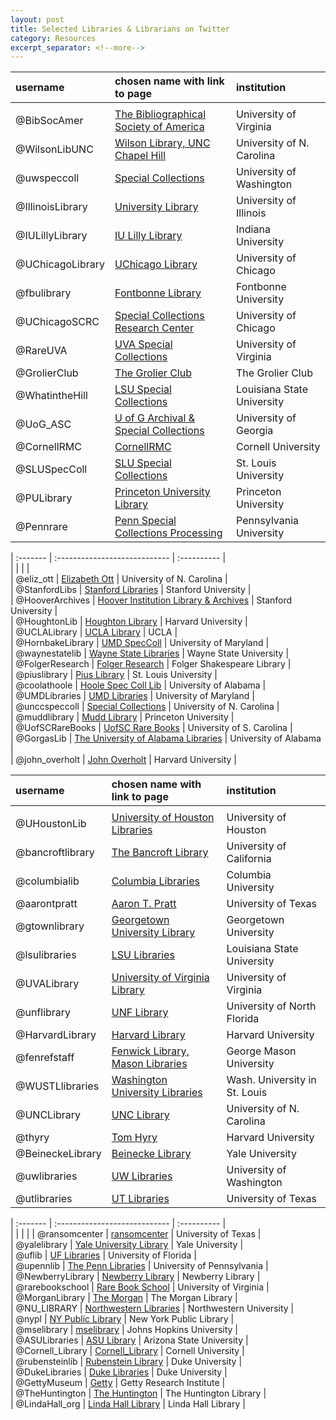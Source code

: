 ```yaml
---
layout: post
title: Selected Libraries & Librarians on Twitter
category: Resources
excerpt_separator: <!--more-->
---
```

| username | chosen name with link to page | institution |  
| :------- | :---------------------------- | :---------- |  
|          |                               |             |  
| @BibSocAmer | [The Bibliographical Society of America](https://twitter.com/BibSocAmer) | University of Virginia |  
| @WilsonLibUNC | [Wilson Library, UNC Chapel Hill](https://twitter.com/WilsonLibUNC) | University of N. Carolina |  
| @uwspeccoll | [Special Collections](https://twitter.com/uwspeccoll) | University of Washington |  
| @IllinoisLibrary | [University Library](https://twitter.com/IllinoisLibrary) | University of Illinois |  
| @IULillyLibrary | [IU Lilly Library](https://twitter.com/IULillyLibrary) | Indiana University |   
| @UChicagoLibrary | [UChicago Library](https://twitter.com/UChicagoLibrary) | University of Chicago |  
| @fbulibrary | [Fontbonne Library](https://twitter.com/fbulibrary) | Fontbonne University |  
| @UChicagoSCRC | [Special Collections Research Center](https://twitter.com/UChicagoSCRC) | University of Chicago 
| @RareUVA | [UVA Special Collections](https://twitter.com/RareUVA) | University of Virginia |  
| @GrolierClub | [The Grolier Club](https://twitter.com/GrolierClub) | The Grolier Club |  
| @WhatintheHill | [LSU Special Collections](https://twitter.com/WhatintheHill) |Louisiana State University |  
| @UoG_ASC | [U of G Archival & Special Collections](https://twitter.com/UoG_ASC) | University of Georgia |  
| @CornellRMC | [CornellRMC](https://twitter.com/CornellRMC) | Cornell University |  
| @SLUSpecColl | [SLU Special Collections](https://twitter.com/SLUSpecColl) | St. Louis University |  
| @PULibrary | [Princeton University Library](https://twitter.com/PULibrary) | Princeton University |  
| @Pennrare | [Penn Special Collections Processing](https://twitter.com/Pennrare) | Pennsylvania University |  


| :------- | :---------------------------- | :---------- |  
|          |                               |             |  
| @eliz_ott | [Elizabeth Ott](https://twitter.com/eliz_ott) |  University of N. Carolina |  
| @StanfordLibs | [Stanford Libraries](https://twitter.com/StanfordLibs) | Stanford University |  
| @HooverArchives | [Hoover Institution Library & Archives](https://twitter.com/HooverArchives) | Stanford University |  
| @HoughtonLib | [Houghton Library](https://twitter.com/HoughtonLib) | Harvard University |  
| @UCLALibrary | [UCLA Library](https://twitter.com/UCLALibrary) | UCLA |  
| @HornbakeLibrary | [UMD SpecColl](https://twitter.com/HornbakeLibrary) | University of Maryland |  
| @waynestatelib | [Wayne State Libraries](https://twitter.com/waynestatelib) | Wayne State University |  
| @FolgerResearch | [Folger Research](https://twitter.com/FolgerResearch) | Folger Shakespeare Library |  
| @piuslibrary | [Pius Library](https://twitter.com/piuslibrary) | St. Louis University |  
| @coolathoole | [Hoole Spec Coll Lib](https://twitter.com/coolathoole) | University of Alabama |  
| @UMDLibraries | [UMD Libraries](https://twitter.com/UMDLibraries) | University of Maryland |  
| @unccspeccoll | [Special Collections](https://twitter.com/unccspeccoll) | University of N. Carolina |  
| @muddlibrary | [Mudd Library](https://twitter.com/muddlibrary) | Princeton University |  
| @UofSCRareBooks | [UofSC Rare Books](https://twitter.com/UofSCRareBooks) | University of S. Carolina |  
| @GorgasLib | [The University of Alabama Libraries](https://twitter.com/GorgasLib) | University of Alabama |  
| @john_overholt | [John Overholt](https://twitter.com/john_overholt) | Harvard University |  

<!--more-->


| username | chosen name with link to page | institution |  
| :------- | :---------------------------- | :---------- |  
|          |                               |             |  
| @UHoustonLib | [University of Houston Libraries](https://twitter.com/UHoustonLib) | University of Houston |  
| @bancroftlibrary | [The Bancroft Library](https://twitter.com/bancroftlibrary) | University of California |  
| @columbialib | [Columbia Libraries](https://twitter.com/columbialib) | Columbia University |  
| @aarontpratt | [Aaron T. Pratt](https://twitter.com/aarontpratt) | University of Texas |  
| @gtownlibrary | [Georgetown University Library](https://twitter.com/gtownlibrary) | Georgetown University |  
| @lsulibraries | [LSU Libraries](https://twitter.com/lsulibraries) | Louisiana State University |  
| @UVALibrary | [University of Virginia Library](https://twitter.com/UVALibrary) | University of Virginia |  
| @unflibrary | [UNF Library](https://twitter.com/unflibrary) | University of North Florida |  
| @HarvardLibrary | [Harvard Library](https://twitter.com/HarvardLibrary) | Harvard University |  
| @fenrefstaff | [Fenwick Library, Mason Libraries](https://twitter.com/fenrefstaff) | George Mason University |  
| @WUSTLlibraries | [Washington University Libraries](https://twitter.com/WUSTLlibraries) | Wash. University in St. Louis |  
| @UNCLibrary | [UNC Library](https://twitter.com/UNCLibrary) | University of N. Carolina |  
| @thyry | [Tom Hyry](https://twitter.com/thyry) | Harvard University |  
| @BeineckeLibrary | [Beinecke Library](https://twitter.com/BeineckeLibrary) | Yale University |  
| @uwlibraries | [UW Libraries](https://twitter.com/uwlibraries) | University of Washington |  
| @utlibraries | [UT Libraries](https://twitter.com/utlibraries) | University of Texas |   


| :------- | :---------------------------- | :---------- |  
|          |                               |             | 
| @ransomcenter | [ransomcenter](https://twitter.com/ransomcenter) | University of Texas |  
| @yalelibrary | [Yale University Library](https://twitter.com/yalelibrary) | Yale University |  
| @uflib | [UF Libraries](https://twitter.com/uflib) | University of Florida |  
| @upennlib | [The Penn Libraries](https://twitter.com/upennlib) | University of Pennsylvania |  
| @NewberryLibrary | [Newberry Library](https://twitter.com/NewberryLibrary) | Newberry Library |  
| @rarebookschool | [Rare Book School](https://twitter.com/rarebookschool) | University of Virginia |  
| @MorganLibrary | [The Morgan](https://twitter.com/MorganLibrary) | The Morgan Library |  
| @NU_LIBRARY | [Northwestern Libraries](https://twitter.com/NU_LIBRARY) | Northwestern University |    
| @nypl | [NY Public Library](https://twitter.com/nypl) | New York Public Library |    
| @mselibrary | [mselibrary](https://twitter.com/mselibrary) | Johns Hopkins University |  
| @ASULibraries | [ASU Library](https://twitter.com/ASULibraries) | Arizona State University |  
| @Cornell_Library | [Cornell_Library](https://twitter.com/Cornell_Library) | Cornell University |  
| @rubensteinlib | [Rubenstein Library](https://twitter.com/rubensteinlib) | Duke University |  
| @DukeLibraries | [Duke Libraries](https://twitter.com/DukeLibraries) | Duke University |  
| @GettyMuseum | [Getty](https://twitter.com/GettyMuseum) | Getty Research Institute |  
| @TheHuntington | [The Huntington](https://twitter.com/TheHuntington) | The Huntington Library |  
| @LindaHall_org | [Linda Hall Library](https://twitter.com/LindaHall_org) | Linda Hall Library |  
